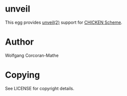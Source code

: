 # unveil

This egg provides [unveil(2)](https://man.openbsd.org/unveil)
support for [CHICKEN Scheme](https://call-cc.org).

# Author

Wolfgang Corcoran-Mathe <wcm at sigwinch dot xyzzy minus the zy>

# Copying

See LICENSE for copyright details.
